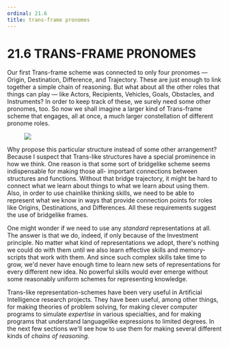 ```yaml
---
ordinal: 21.6
title: trans-frame pronomes
---
```


# 21.6 TRANS-FRAME PRONOMES 

<p>Our first Trans-frame scheme was connected to only four pronomes &mdash; Origin, Destination, Difference, and Trajectory. These are just enough to link together a simple chain of reasoning. But what about all the other roles that things can play &mdash; like Actors, Recipients, Vehicles, Goals, Obstacles, and Instruments? In order to keep track of these, we surely need some other pronomes, too. So now we shall imagine a larger kind of Trans-frame scheme that engages, all at once, a much larger constellation of different pronome roles.</p>
<figure><img src="/images/ch21/21-6.png"/></figure>
<p>Why propose this particular structure instead of some other arrangement? Because I suspect that Trans-like structures have a special prominence in how we think. One reason is that some sort of bridgelike scheme seems indispensable for making those all- important connections between structures and functions. Without that bridge trajectory, it might be hard to connect what we learn about things to what we learn about using them. Also, in order to use chainlike thinking skills, we need to be able to represent what we know in ways that provide connection points for roles like Origins, Destinations, and Differences. All these requirements suggest the use of bridgelike frames.</p>
<p>One might wonder if we need to use any <em>standard</em> representations at all. The answer is that we do, indeed, if only because of the Investment principle. No matter what kind of representations we adopt, there's nothing we could do with them until we also learn effective skills and memory-scripts that work with them. And since such complex skills take time to grow, we'd never have enough time to learn new sets of representations for every different new idea. No powerful skills would ever emerge without some reasonably uniform schemes for representing knowledge.</p>
<p>Trans-like representation-schemes have been very useful in Artificial Intelligence research projects. They have been useful, among other things, for making theories of problem solving, for making clever computer programs to simulate <em>expertise</em> in various specialties, and for making programs that understand languagelike expressions to limited degrees. In the next few sections we'll see how to use them for making several different kinds of <em>chains of reasoning.</em></p>